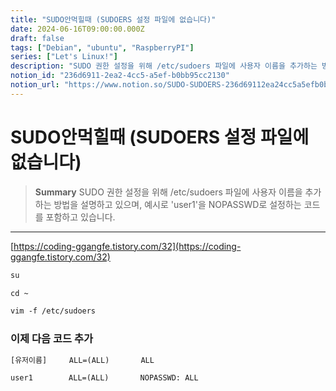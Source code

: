 ```yaml
---
title: "SUDO안먹힐때 (SUDOERS 설정 파일에 없습니다)"
date: 2024-06-16T09:00:00.000Z
draft: false
tags: ["Debian", "ubuntu", "RaspberryPI"]
series: ["Let's Linux!"]
description: "SUDO 권한 설정을 위해 /etc/sudoers 파일에 사용자 이름을 추가하는 방법을 설명하고 있으며, 예시로 'user1'을 NOPASSWD로 설정하는 코드를 포함하고 있습니다."
notion_id: "236d6911-2ea2-4cc5-a5ef-b0bb95cc2130"
notion_url: "https://www.notion.so/SUDO-SUDOERS-236d69112ea24cc5a5efb0bb95cc2130"
---
```


# SUDO안먹힐때 (SUDOERS 설정 파일에 없습니다)

> **Summary**
> SUDO 권한 설정을 위해 /etc/sudoers 파일에 사용자 이름을 추가하는 방법을 설명하고 있으며, 예시로 'user1'을 NOPASSWD로 설정하는 코드를 포함하고 있습니다.

---

[https://coding-ggangfe.tistory.com/32](https://coding-ggangfe.tistory.com/32)

```latex
su
```

```latex
cd ~
```

```latex
vim -f /etc/sudoers
```

### 이제 다음 코드 추가

```latex
[유저이름]     ALL=(ALL)       ALL
```

```plain text
user1        ALL=(ALL)       NOPASSWD: ALL
```

